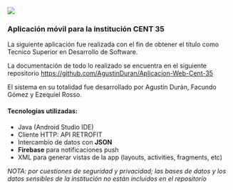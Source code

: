![](http://www.cent35campus.org/pluginfile.php/1/theme_uikit/logo/1428443708/LogoCent35_2015.png)

### Aplicación móvil para la institución CENT 35

La siguiente aplicación fue realizada con el fin de obtener el título como Tecnico Superior en Desarrollo de Software.

La documentación de todo lo realizado se encuentra en el siguiente repositorio
https://github.com/AgustinDuran/Aplicacion-Web-Cent-35

El sistema en su totalidad fue desarrollado por Agustín Durán, Facundo Gómez y Ezequiel Rosso.

#### Tecnologías utilizadas:

- Java (Android Studio IDE)
- Cliente HTTP: API RETROFIT
- Intercambio de datos con **JSON**
- **Firebase** para notificaciones push
- XML para generar vistas de la app (layouts, activities, fragments, etc)

*NOTA: por cuestiones de seguridad y privacidad; las bases de datos y los datos sensibles de la institución no están incluidos en el repositorio*
